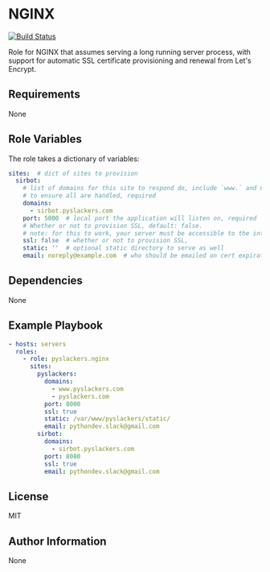 NGINX
=========

[![Build Status](https://travis-ci.org/pyslackers/ansible-role-nginx.svg?branch=master)](https://travis-ci.org/pyslackers/ansible-role-nginx)

Role for NGINX that assumes serving a long running server process, with support for automatic SSL certificate provisioning and renewal from Let's Encrypt.

Requirements
------------

None

Role Variables
--------------

The role takes a dictionary of variables:

```yaml
sites:  # dict of sites to provision
  sirbot:
    # list of domains for this site to respond do, include `www.` and non-`www.`
    # to ensure all are handled, required
    domains:
      - sirbot.pyslackers.com
    port: 5000  # local port the application will listen on, required
    # Whether or not to provision SSL, default: false.
    # note: for this to work, your server must be accessible to the interweb
    ssl: false  # whether or not to provision SSL, 
    static: ''  # optional static directory to serve as well
    email: noreply@example.com  # who should be emailed on cert expiration, if our auto-renewal fails. Required if ssl: true
```

Dependencies
------------

None

Example Playbook
----------------

```yaml
- hosts: servers
  roles:
    - role: pyslackers.nginx
      sites:
        pyslackers:
          domains:
            - www.pyslackers.com
            - pyslackers.com
          port: 8000
          ssl: true
          static: /var/www/pyslackers/static/
          email: pythondev.slack@gmail.com
        sirbot:
          domains:
            - sirbot.pyslackers.com
          port: 8080
          ssl: true
          email: pythondev.slack@gmail.com
```

License
-------

MIT

Author Information
------------------

None
